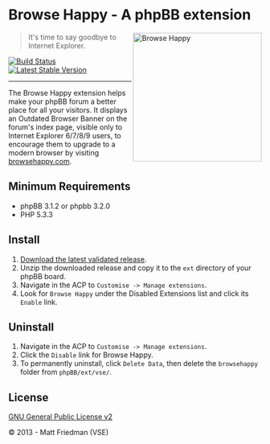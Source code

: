 # Browse Happy - A phpBB extension

<img align="right" height="256" width="256" src="http://vsephpbb.github.io/logo/browsehappy-icon-lg.png" alt="Browse Happy">

> It's time to say goodbye to Internet Explorer. 

[![Build Status](https://travis-ci.org/VSEphpbb/browsehappy.svg)](https://travis-ci.org/VSEphpbb/browsehappy)
[![Latest Stable Version](https://poser.pugx.org/vse/browsehappy/v/stable)](https://www.phpbb.com/customise/db/extension/browse_happy/)

---

The Browse Happy extension helps make your phpBB forum a better place for all your visitors. It displays an Outdated Browser Banner on the forum's index page, visible only to Internet Explorer 6/7/8/9 users, to encourage them to upgrade to a modern browser by visiting [browsehappy.com](http://browsehappy.com).

## Minimum Requirements
* phpBB 3.1.2 or phpbb 3.2.0
* PHP 5.3.3

## Install
1. [Download the latest validated release](https://www.phpbb.com/customise/db/extension/browse_happy/).
2. Unzip the downloaded release and copy it to the `ext` directory of your phpBB board.
3. Navigate in the ACP to `Customise -> Manage extensions`.
4. Look for `Browse Happy` under the Disabled Extensions list and click its `Enable` link.

## Uninstall
1. Navigate in the ACP to `Customise -> Manage extensions`.
2. Click the `Disable` link for Browse Happy.
3. To permanently uninstall, click `Delete Data`, then delete the `browsehappy` folder from `phpBB/ext/vse/`.

## License
[GNU General Public License v2](http://opensource.org/licenses/GPL-2.0)

© 2013 - Matt Friedman (VSE)
